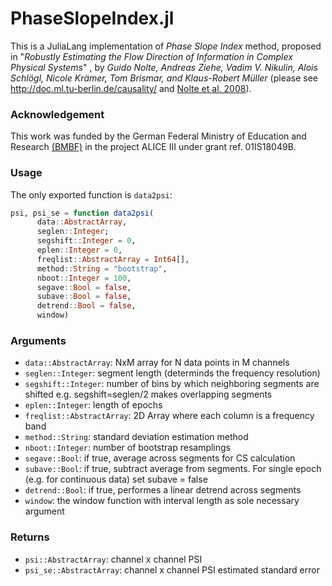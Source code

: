 # PhaseSlopeIndex.jl

This is a JuliaLang implementation of *Phase Slope Index* method, proposed in "*Robustly Estimating the Flow Direction of Information in Complex Physical Systems*" , by *Guido Nolte, Andreas Ziehe, Vadim V. Nikulin, Alois Schlögl, Nicole Krämer, Tom Brismar, and Klaus-Robert Müller* (please see http://doc.ml.tu-berlin.de/causality/ and [Nolte et al. 2008](http://link.aps.org/abstract/PRL/v100/e234101)).

### Acknowledgement
This work was funded by the German Federal Ministry of Education and Research [(BMBF)](https://www.bmbf.de/) in the project ALICE III under grant ref. 01IS18049B.

### Usage

The only exported function is `data2psi`:

```julia
psi, psi_se = function data2psi(
      data::AbstractArray,
      seglen::Integer;
      segshift::Integer = 0,
      eplen::Integer = 0,
      freqlist::AbstractArray = Int64[],
      method::String = "bootstrap",
      nboot::Integer = 100,
      segave::Bool = false,
      subave::Bool = false,
      detrend::Bool = false,
      window)
```

### Arguments
- `data::AbstractArray`: NxM array for N data points in M channels
- `seglen::Integer`: segment length (determinds the frequency resolution)
- `segshift::Integer`: number of bins by which neighboring segments are shifted
 e.g. segshift=seglen/2 makes overlapping segments
- `eplen::Integer`: length of epochs
- `freqlist::AbstractArray`: 2D Array where each column is a frequency band
- `method::String`: standard deviation estimation method
- `nboot::Integer`: number of bootstrap resamplings
- `segave::Bool`: if true, average across segments for CS calculation
- `subave::Bool`: if true, subtract average from segments.
 For single epoch (e.g. for continuous data) set subave = false
- `detrend::Bool`: if true, performes a linear detrend across segments
- `window`: the window function with interval length as sole necessary argument

### Returns
- `psi::AbstractArray`: channel x channel PSI
- `psi_se::AbstractArray`: channel x channel PSI estimated standard error
